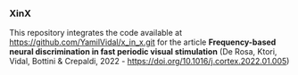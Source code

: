 ### XinX

This repository integrates the code available at https://github.com/YamilVidal/x_in_x.git for the article <b>Frequency-based neural discrimination in fast periodic visual stimulation</b> (De Rosa, Ktori, Vidal, Bottini & Crepaldi, 2022 - https://doi.org/10.1016/j.cortex.2022.01.005)

